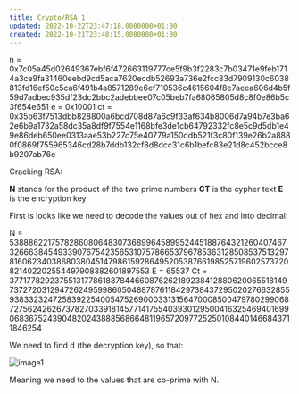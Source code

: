 ```yaml
---
title: Crypto/RSA 1
updated: 2022-10-22T23:47:18.0000000+01:00
created: 2022-10-21T23:48:15.0000000+01:00
---
```


n = 0x7c05a45d02649367ebf6f472663119777ce5f9b3f2283c7b03471e9feb1714a3ce9fa31460eebd9cd5aca7620ecdb52693a736e2fcc83d7909130c6038813fd16ef50c5ca6f491b4a8571289e6ef710536c4615604f8e7aeea606d4b5f59d7adbec935df23dc2bbc2adebbee07c05beb7fa68065805d8c8f0e86b5c3f654e651
e = 0x10001
ct = 0x35b63f7513dbb828800a6bcd708d87a6c9f33af634b8006d7a94b7e3ba62e6b9a1732a58dc35a8df9f7554e1168bfe3de1cb64792332fc8e5c9d5db1e49e86deb650ee0313aae53b227c75e40779a150ddb521f3c80f139e26b2a8880f0869f755965346cd28b7ddb132cf8d8dcc31c6b1befc83e21d8c452bcce8b9207ab76e

Cracking RSA:

**N** stands for the product of the two prime numbers
**CT** is the cypher text
**E** is the encryption key

First is looks like we need to decode the values out of hex and into decimal:

N = 53888622175782860806483073689964589952445188764321260407467326663845493390767542356531075786653796785363128508537513297816062340386803804514798615928649520538766198525719602573720821402202554497908382601897553
E = 65537
Ct =
37717782923755131778618878446608762621892384128806200655181497372720312947262495998605048878761184297384372950202766328559383323247258392254005475269000331315647000850047978029906872756242626737827033918145771417554039301295004163254694016990683675243904820243888568664811965720977252501084401466843711846254

We need to find d (the decryption key), so that:

![image1](../../../../_resources/image1-38.png)

Meaning we need to the values that are co-prime with N.

